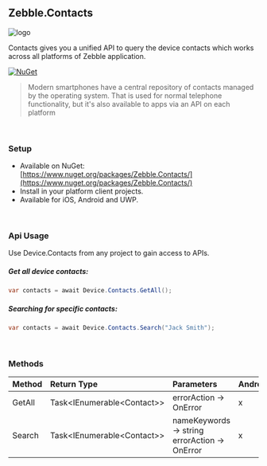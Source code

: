 ﻿[logo]: https://raw.githubusercontent.com/Geeksltd/Zebble.Contacts/master/Shared/NuGet/Icon.png "Zebble.Contacts"


## Zebble.Contacts

![logo]

Contacts gives you a unified API to query the device contacts which works across all platforms of Zebble application.


[![NuGet](https://img.shields.io/nuget/v/Zebble.Contacts.svg?label=NuGet)](https://www.nuget.org/packages/Zebble.Contacts/)

> Modern smartphones have a central repository of contacts managed by the operating system. That is used for normal telephone functionality, but it's also available to apps via an API on each platform

<br>


### Setup
* Available on NuGet: [https://www.nuget.org/packages/Zebble.Contacts/](https://www.nuget.org/packages/Zebble.Contacts/)
* Install in your platform client projects.
* Available for iOS, Android and UWP.
<br>


### Api Usage

Use Device.Contacts from any project to gain access to APIs.

##### Get all device contacts:
```csharp
var contacts = await Device.Contacts.GetAll();
```
##### Searching for specific contacts:
```csharp
var contacts = await Device.Contacts.Search("Jack Smith");
```

<br>


### Methods
| Method       | Return Type  | Parameters                          | Android | iOS | Windows |
| :----------- | :----------- | :-----------                        | :------ | :-- | :------ |
| GetAll         | Task<IEnumerable<Contact&gt;&gt;| errorAction -> OnError | x       | x   | x       |
| Search         | Task<IEnumerable<Contact&gt;&gt;| nameKeywords -> string<br> errorAction -> OnError| x       | x   | x       |
